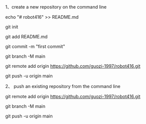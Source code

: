 1、create a new repository on the command line

echo "# robot416" >> README.md

git init

git add README.md

git commit -m "first commit"

git branch -M main

git remote add origin https://github.com/guozi-1997/robot416.git

git push -u origin main

2、 push an existing repository from the command line

git remote add origin https://github.com/guozi-1997/robot416.git

git branch -M main

git push -u origin main